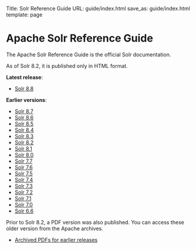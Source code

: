Title: Solr Reference Guide
URL: guide/index.html
save_as: guide/index.html
template: page

# Apache Solr Reference Guide

The Apache Solr Reference Guide is the official Solr documentation.

As of Solr 8.2, it is published only in HTML format.

**Latest release**:

  - [Solr 8.8](8_8/)

**Earlier versions**:

  - [Solr 8.7](8_7/)
  - [Solr 8.6](8_6/)
  - [Solr 8.5](8_5/)
  - [Solr 8.4](8_4/)
  - [Solr 8.3](8_3/)
  - [Solr 8.2](8_2/)
  - [Solr 8.1](8_1/)
  - [Solr 8.0](8_0/)
  - [Solr 7.7](7_7/)
  - [Solr 7.6](7_6/)
  - [Solr 7.5](7_5/)
  - [Solr 7.4](7_4/)
  - [Solr 7.3](7_3/)
  - [Solr 7.2](7_2/)
  - [Solr 7.1](7_1/)
  - [Solr 7.0](7_0/)
  - [Solr 6.6](6_6/)

Prior to Solr 8.2, a PDF version was also published. You can access these older version from the Apache archives.

  - [Archived PDFs for earlier releases](http://archive.apache.org/dist/lucene/solr/ref-guide/)


